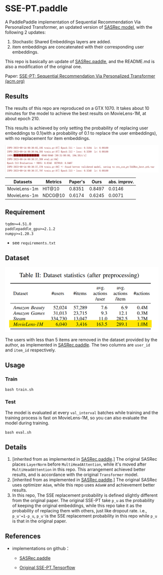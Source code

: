 # SSE-PT.paddle
A PaddlePaddle implementation of Sequential Recommendation Via Personalized Transformer, an updated version of [SASRec model](https://arxiv.org/pdf/1808.09781.pdf ), with the following 2 updates:

1. Stochastic Shared Embeddings layers are added.
2. item embeddings are concatenated with their corresponding user embeddings.

This repo is basically an update of [SASRec.paddle](https://github.com/paddorch/SASRec.paddle ), and the README.md is also a modification of the original one.

Paper: [SSE-PT: Sequential Recommendation Via Personalized Transformer (acm.org)](https://dl.acm.org/doi/pdf/10.1145/3383313.3412258)

## Results

The results of this repo are reproduced on a GTX 1070. It takes about 10 minutes for the model to achieve the best results on MovieLens-1M, at about epoch 210.

This results is achieved by only setting the probability of replacing user embeddings to 0.1(with a probability of 0.1 to replace the user embeddings), with no replacement for item embeddings.

![result](images/result.png)

| Datasets     | Metrics | Paper's | Ours   | abs. improv. |
| ------------ | ------- | ------- | ------ | ------------ |
| MovieLens-1m | HIT@10  | 0.8351  | 0.8497 | 0.0146       |
| MovieLens-1m | NDCG@10 | 0.6174  | 0.6245 | 0.0071       |

## Requirement

```
tqdm>=4.51.0
paddlepaddle_gpu>=2.1.2
numpy>=1.20.3
```

- see `requirements.txt`

## Dataset

![dataset](images/dataset.png)

The users with less than 5 items are removed in the dataset provided by the author, as implemented in [SASRec.paddle](https://github.com/paddorch/SASRec.paddle ). The two columns are `user_id` and `item_id` respectively.

## Usage

### Train

```shell
bash train.sh
```

### Test

The model is evaluated at every `val_interval` batches while training and the training process is fast on MovieLens-1M, so you can also evaluate the model during training.

```shell
bash eval.sh
```

## Details

1. [inherited from as implemented in [SASRec.paddle](https://github.com/paddorch/SASRec.paddle ).] The original SASRec places `LayerNorm` before `MultiHeadAttention`, while it's moved after `MultiHeadAttention` in this repo. This arrangement achieved better results, and is accordance with the original `Transformer` model.
2. [inherited from as implemented in [SASRec.paddle](https://github.com/paddorch/SASRec.paddle ).] The original SASRec uses optimizer `Adam`, while this repo uses `AdamW` and achievement better results.
3. In this repo, The SSE replacement probability is defined slightly different from the original paper. The original SSE-PT take `p_u` as the probability of keeping the original embeddings, while this repo take it as the probability of replacing them with others, just like dropout rate. i.e., `p_u'=1-p_u`,  `p_u'`is the SSE replacement probability in this repo while `p_u` is that in the original paper.

## References

- implementations on github：

  - [SASRec.paddle](https://github.com/paddorch/SASRec.paddle )

  - [Original SSE-PT.Tensorflow](https://github.com/wuliwei9278/SSE-PT )

    

